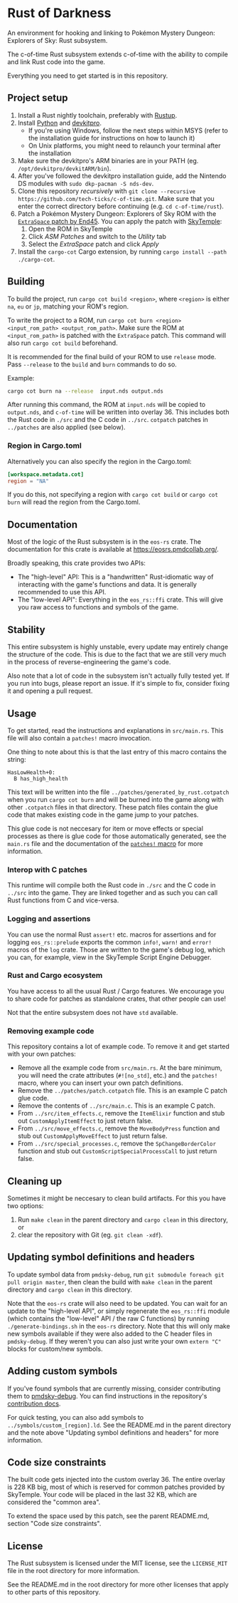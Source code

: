 # Rust of Darkness

An environment for hooking and linking to Pokémon Mystery Dungeon: Explorers of Sky: Rust subsystem.

The c-of-time Rust subsystem extends c-of-time with the ability to compile and link Rust code into
the game.

Everything you need to get started is in this repository.

## Project setup
1. Install a Rust nightly toolchain, preferably with [Rustup](https://rustup.rs/).
2. Install [Python](https://www.python.org/downloads/) and [devkitpro](https://devkitpro.org/wiki/Getting_Started).
    - If you're using Windows, follow the next steps within MSYS (refer to the installation guide for instructions on 
      how to launch it)
    - On Unix platforms, you might need to relaunch your terminal after the installation
3. Make sure the devkitpro's ARM binaries are in your PATH (eg. `/opt/devkitpro/devkitARM/bin`).
4. After you've followed the devkitpro installation guide, add the Nintendo DS modules with `sudo dkp-pacman -S nds-dev`.
5. Clone this repository *recursively* with `git clone --recursive https://github.com/tech-ticks/c-of-time.git`. 
   Make sure that you enter the correct directory before continuing (e.g. `cd c-of-time/rust`).
6. Patch a Pokémon Mystery Dungeon: Explorers of Sky ROM with the
   [`ExtraSpace` patch by End45](https://github.com/End45/EoS-asm-hacks/blob/main/src/ExtraSpace.asm). You can apply the patch with [SkyTemple](https://skytemple.org):
    1. Open the ROM in SkyTemple
    2. Click *ASM Patches* and switch to the *Utility* tab
    3. Select the *ExtraSpace* patch and click *Apply*
7. Install the `cargo-cot` Cargo extension, by running `cargo install --path ./cargo-cot`.

## Building
To build the project, run `cargo cot build <region>`, where `<region>` is either `na`, `eu` or `jp`, matching your 
ROM's region.

To write the project to a ROM, run `cargo cot burn <region> <input_rom_path> <output_rom_path>`. Make sure the ROM
at `<input_rom_path>` is patched with the `ExtraSpace` patch. This command will also run `cargo cot build` 
beforehand.

It is recommended for the final build of your ROM to use `release` mode. Pass `--release` to the `build` and `burn`
commands to do so.

Example: 
```bash
cargo cot burn na --release  input.nds output.nds
```

After running this command, the ROM at `input.nds` will be copied to `output.nds`, and `c-of-time` will be written
into overlay 36. This includes both the Rust code in `./src` and the C code in `../src`. 
`cotpatch` patches in `../patches` are also applied (see below).

### Region in Cargo.toml
Alternatively you can also specify the region in the Cargo.toml:

```toml
[workspace.metadata.cot]
region = "NA"
```

If you do this, not specifying a region with `cargo cot build` or `cargo cot burn` will read the region from
the Cargo.toml.

## Documentation
Most of the logic of the Rust subsystem is in the `eos-rs` crate. The documentation for this crate is available
at <https://eosrs.pmdcollab.org/>.

Broadly speaking, this crate provides two APIs:

- The "high-level" API: This is a "handwritten" Rust-idiomatic way of interacting with the game's functions and data.
  It is generally recommended to use this API.
- The "low-level API": Everything in the `eos_rs::ffi` crate. This will give you raw access to functions and symbols
  of the game.

## Stability
This entire subsystem is highly unstable, every update may entirely change the structure of the code. This is due
to the fact that we are still very much in the process of reverse-engineering the game's code.

Also note that a lot of code in the subsystem isn't actually fully tested yet. If you run into bugs, please report
an issue. If it's simple to fix, consider fixing it and opening a pull request.

## Usage
To get started, read the instructions and explanations in `src/main.rs`. This file will also contain a `patches!` macro
invocation. 

One thing to note about this is that the last entry of this macro contains the string:
```
HasLowHealth+0:
  B has_high_health
```

This text will be written into the file `../patches/generated_by_rust.cotpatch` when you run `cargo cot burn` and 
will be burned into the game along with other `.cotpatch` files in that directory. These patch files contain the glue code that
makes existing code in the game jump to your patches.

This glue code is not neccesary for item or move effects or special processes as there is glue code for those
automatically generated, see the `main.rs` file and the documentation of the 
[`patches!` macro](https://eosrs.pmdcollab.org/armv5te-none-ndseoseabi-na/doc/eos_rs/macro.patches.html) for more 
information.

### Interop with C patches
This runtime will compile both the Rust code in  `./src` and the C code in `../src` into the game. They are linked
together and as such you can call Rust functions from C and vice-versa.

### Logging and assertions
You can use the normal Rust `assert!` etc. macros for assertions and for logging `eos_rs::prelude` exports the
common `info!`, `warn!` and `error!` macros of the `log` crate. Those are written to the game's debug log, which you
can, for example, view in the SkyTemple Script Engine Debugger.

### Rust and Cargo ecosystem
You have access to all the usual Rust / Cargo features. We encourage you to share code for patches as standalone crates,
that other people can use!

Not that the entire subsystem does not have `std` available.

### Removing example code
This repository contains a lot of example code. To remove it and get started with your own patches:

- Remove all the example code from `src/main.rs`. At the bare minimum, you will need the crate attributes 
  (`#![no_std]`, etc.) and the `patches!` macro, where you can insert your own patch definitions.
- Remove the `../patches/patch.cotpatch` file. This is an example C patch glue code.
- Remove the contents of `../src/main.c`. This is an example C patch.
- From `../src/item_effects.c`, remove the `ItemElixir` function 
  and stub out `CustomApplyItemEffect` to just return false.
- From `../src/move_effects.c`, remove the `MoveBodyPress` function
  and stub out `CustomApplyMoveEffect` to just return false.
- From `../src/special_processes.c`, remove the `SpChangeBorderColor` function
  and stub out `CustomScriptSpecialProcessCall` to just return false.

## Cleaning up
Sometimes it might be neccesary to clean build artifacts. For this you have two options:

1. Run `make clean` in the parent directory and `cargo clean` in this directory, or
2. clear the repository with Git (eg. `git clean -xdf`).

## Updating symbol definitions and headers
To update symbol data from `pmdsky-debug`, run `git submodule foreach git pull origin master`,
then clean the build with `make clean` in the parent directory and `cargo clean` in this directory.

Note that the `eos-rs` crate will also need to be updated. You can wait for an update to the "high-level API", or
simply regenerate the `eos_rs::ffi` module (which contains the "low-level" API / the raw C functions) by running
`./generate-bindings.sh` in the `eos-rs` directory. Note that this will only make new symbols available if they
were also added to the C header files in `pmdsky-debug`. If they weren't you can also just write your own `extern "C"`
blocks for custom/new symbols.

## Adding custom symbols
If you've found symbols that are currently missing, consider contributing them to 
[pmdsky-debug](https://github.com/UsernameFodder/pmdsky-debug). 
You can find instructions in the repository's 
[contribution docs](https://github.com/UsernameFodder/pmdsky-debug/blob/master/docs/contributing.md).

For quick testing, you can also add symbols to `../symbols/custom_[region].ld`. 
See the README.md in the parent directory and the note above "Updating symbol definitions and headers" for 
more information.

## Code size constraints

The built code gets injected into the custom overlay 36. The entire overlay is 228 KB big, most of which is reserved 
for common patches provided by SkyTemple. Your code will be placed in the last 32 KB, which are considered the 
"common area".

To extend the space used by this patch, see the parent README.md, section "Code size constraints".


## License
The Rust subsystem is licensed under the MIT license, see the `LICENSE_MIT` file in the root directory for more information.

See the README.md in the root directory for more other licenses that apply to other parts of this repository.
